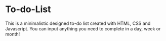 # To-do-List
This is a minimalistic designed to-do list created with HTML, CSS and Javascript. You can input anything you need to complete in a day, week or month!
